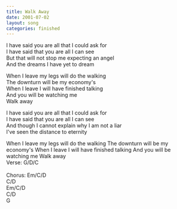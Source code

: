 ```yaml
---
title: Walk Away
date: 2001-07-02
layout: song
categories: finished
---
```

I have said you are all that I could ask for  
I have said that you are all I can see  
But that will not stop me expecting an angel  
And the dreams I have yet to dream

<div class="chorus">
  When I leave my legs will do the walking<br/>
  The downturn will be my economy's<br/>
  When I leave I will have finished talking<br/>
  And you will be watching me<br/>
  Walk away
</div>

I have said you are all that I could ask for  
I have said that you are all I can see  
And though I cannot explain why I am not a liar  
I've seen the distance to eternity

<div class="chorus">When I leave my legs will do the walking  
The downturn will be my economy's  
When I leave I will have finished talking  
And you will be watching me  
Walk away</div>

<div class="chords">
  Verse: G/D/C<br/>
  <br/>
  Chorus: Em/C/D<br/>
  C/D<br/>
  Em/C/D<br/>
  C/D<br/>
  G
</div>
